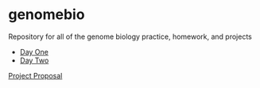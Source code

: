 # genomebio
Repository for all of the genome biology practice, homework, and projects

* [Day One](aug29.html)
* [Day Two](sep5.html)

[Project Proposal](BIOL7263_project_proposal.pdf)
